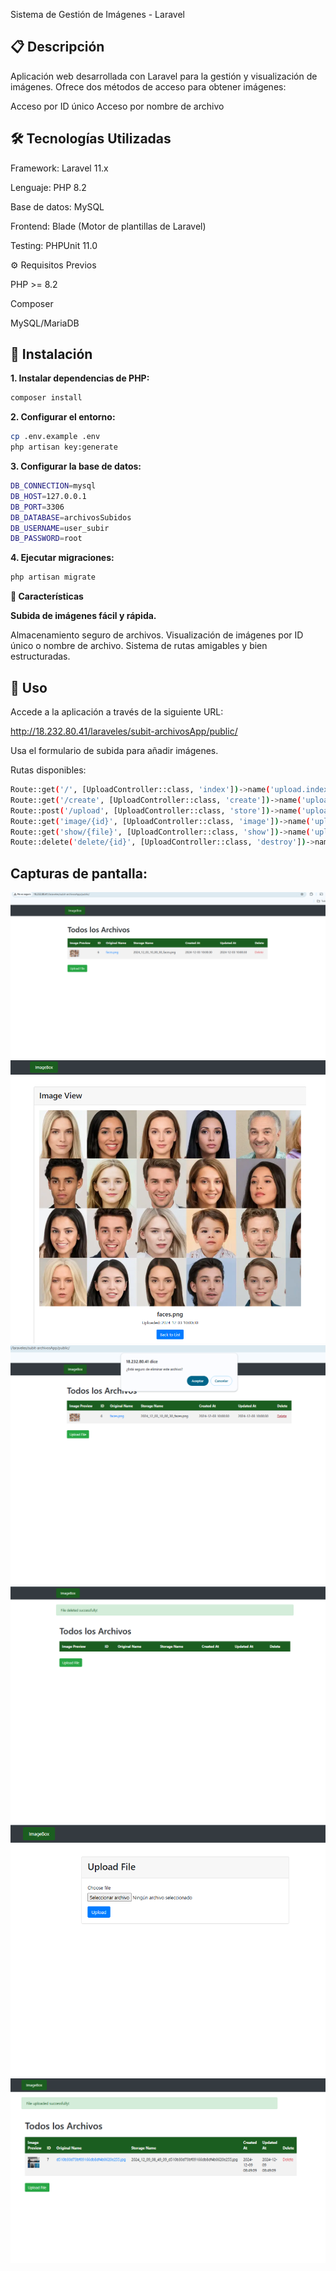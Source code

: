 Sistema de Gestión de Imágenes - Laravel

## 📋 Descripción

Aplicación web desarrollada con Laravel para la gestión y visualización de imágenes. Ofrece dos métodos de acceso para obtener imágenes:

Acceso por ID único
Acceso por nombre de archivo

## 🛠️ Tecnologías Utilizadas

Framework: Laravel 11.x

Lenguaje: PHP 8.2

Base de datos: MySQL

Frontend: Blade (Motor de plantillas de Laravel)

Testing: PHPUnit 11.0

⚙️ Requisitos Previos

PHP >= 8.2

Composer

MySQL/MariaDB


## 🚀 Instalación

**1. Instalar dependencias de PHP:**
```bash
composer install
```
**2. Configurar el entorno:**
```bash
cp .env.example .env
php artisan key:generate
```
**3. Configurar la base de datos:**
```bash
DB_CONNECTION=mysql
DB_HOST=127.0.0.1
DB_PORT=3306
DB_DATABASE=archivosSubidos
DB_USERNAME=user_subir
DB_PASSWORD=root
```
**4. Ejecutar migraciones:**
```bash
php artisan migrate
```
**📝 Características**

**Subida de imágenes fácil y rápida.**

Almacenamiento seguro de archivos.
Visualización de imágenes por ID único o nombre de archivo.
Sistema de rutas amigables y bien estructuradas.

## 🔧 Uso

Accede a la aplicación a través de la siguiente URL:

http://18.232.80.41/laraveles/subit-archivosApp/public/

Usa el formulario de subida para añadir imágenes.

Rutas disponibles:

```bash
Route::get('/', [UploadController::class, 'index'])->name('upload.index');
Route::get('/create', [UploadController::class, 'create'])->name('upload.create');
Route::post('/upload', [UploadController::class, 'store'])->name('upload.store');
Route::get('image/{id}', [UploadController::class, 'image'])->name('upload.image');
Route::get('show/{file}', [UploadController::class, 'show'])->name('upload.show');
Route::delete('delete/{id}', [UploadController::class, 'destroy'])->name('upload.destroy');
```

## Capturas de pantalla:

<img src="./captura/1.png" alt="Imagen">
<img src="./captura/2.png" alt="Imagen">
<img src="./captura/3.png" alt="Imagen">
<img src="./captura/4.png" alt="Imagen">
<img src="./captura/5.png" alt="Imagen">
<img src="./captura/6.png" alt="Imagen">
